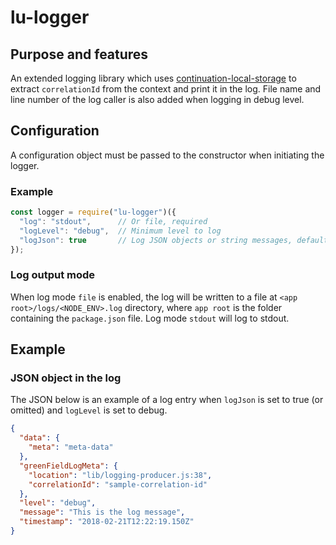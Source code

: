 # lu-logger

## Purpose and features
An extended logging library which uses [continuation-local-storage](https://www.npmjs.com/package/continuation-local-storage) to extract `correlationId` from the context and print it in the log.
File name and line number of the log caller is also added when logging in debug level.

## Configuration
A configuration object must be passed to the constructor when initiating the logger.

### Example
```js
const logger = require("lu-logger")({
  "log": "stdout",      // Or file, required
  "logLevel": "debug",  // Minimum level to log
  "logJson": true       // Log JSON objects or string messages, defaults to true
});
```

### Log output mode
When log mode `file` is enabled, the log will be written to a file at `<app root>/logs/<NODE_ENV>.log` directory, where `app root` is the folder containing the `package.json` file.
Log mode `stdout` will log to stdout.

## Example
### JSON object in the log
The JSON below is an example of a log entry when `logJson` is set to true (or omitted) and `logLevel` is set to debug.
```json
{
  "data": {
    "meta": "meta-data"
  },
  "greenFieldLogMeta": {
    "location": "lib/logging-producer.js:38",
    "correlationId": "sample-correlation-id"
  },
  "level": "debug",
  "message": "This is the log message",
  "timestamp": "2018-02-21T12:22:19.150Z"
}
```
